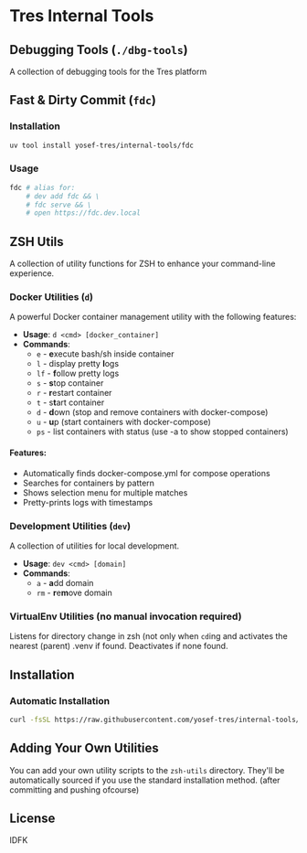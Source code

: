 # Tres Internal Tools

## Debugging Tools (`./dbg-tools`)

A collection of debugging tools for the Tres platform

## Fast & Dirty Commit (`fdc`)
### Installation

```bash
uv tool install yosef-tres/internal-tools/fdc
```

### Usage
```bash
fdc # alias for:
    # dev add fdc && \
    # fdc serve && \
    # open https://fdc.dev.local
```

## ZSH Utils

A collection of utility functions for ZSH to enhance your command-line experience.

### Docker Utilities (`d`)

A powerful Docker container management utility with the following features:

- **Usage**: `d <cmd> [docker_container]`
- **Commands**:
  - `e` - **e**xecute bash/sh inside container
  - `l` - display pretty **l**ogs
  - `lf` - **f**ollow pretty logs
  - `s` - **s**top container
  - `r` - **r**estart container
  - `t` - s**t**art container
  - `d` - **d**own (stop and remove containers with docker-compose)
  - `u` - **u**p (start containers with docker-compose)
  - `ps` - list containers with status (use -a to show stopped containers)

#### Features:
- Automatically finds docker-compose.yml for compose operations
- Searches for containers by pattern
- Shows selection menu for multiple matches
- Pretty-prints logs with timestamps

### Development Utilities (`dev`)

A collection of utilities for local development.

- **Usage**: `dev <cmd> [domain]`
- **Commands**:
  - `a` - **a**dd domain
  - `rm` - **r**e**m**ove domain

### VirtualEnv Utilities (no manual invocation required)

Listens for directory change in zsh (not only when `cd`ing and activates the nearest (parent) .venv if found. Deactivates if none found.


## Installation

### Automatic Installation

```bash
curl -fsSL https://raw.githubusercontent.com/yosef-tres/internal-tools/main/zsh-utils/install.zsh | zsh
```

## Adding Your Own Utilities

You can add your own utility scripts to the `zsh-utils` directory. They'll be automatically sourced if you use the standard installation method. (after committing and pushing ofcourse)

## License

IDFK